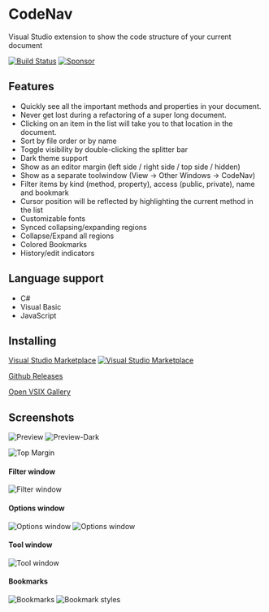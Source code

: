# CodeNav 
Visual Studio extension to show the code structure of your current document

[![Build Status](https://github.com/sboulema/CodeNav/actions/workflows/workflow.yml/badge.svg)](https://github.com/sboulema/CodeNav/actions/workflows/workflow.yml)
[![Sponsor](https://img.shields.io/badge/-Sponsor-fafbfc?logo=GitHub%20Sponsors)](https://github.com/sponsors/sboulema)

## Features
- Quickly see all the important methods and properties in your document.
- Never get lost during a refactoring of a super long document.
- Clicking on an item in the list will take you to that location in the document.
- Sort by file order or by name 
- Toggle visibility by double-clicking the splitter bar
- Dark theme support
- Show as an editor margin (left side / right side / top side / hidden) 
- Show as a separate toolwindow (View -> Other Windows -> CodeNav)
- Filter items by kind (method, property), access (public, private), name and bookmark
- Cursor position will be reflected by highlighting the current method in the list
- Customizable fonts
- Synced collapsing/expanding regions
- Collapse/Expand all regions
- Colored Bookmarks
- History/edit indicators

## Language support
- C#
- Visual Basic
- JavaScript

## Installing
[Visual Studio Marketplace](https://marketplace.visualstudio.com/items?itemName=SamirBoulema.CodeNav) [![Visual Studio Marketplace](https://img.shields.io/vscode-marketplace/v/SamirBoulema.CodeNav.svg?style=flat)](https://marketplace.visualstudio.com/items?itemName=SamirBoulema.CodeNav)

[Github Releases](https://github.com/sboulema/CodeNav/releases)

[Open VSIX Gallery](http://vsixgallery.com/extension/CodeNav.Samir%20Boulema.19687465-dc94-413d-ad72-6141e90c94d4/)

## Screenshots
![Preview](https://raw.githubusercontent.com/sboulema/CodeNav/main/Resources/Preview.png) ![Preview-Dark](https://raw.githubusercontent.com/sboulema/CodeNav/main/Resources/Preview-dark.png)

![Top Margin](https://i.imgur.com/5ymPOxe.jpg)

#### Filter window
![Filter window](https://raw.githubusercontent.com/sboulema/CodeNav/main/Resources/Filters.png) 

#### Options window
![Options window](https://raw.githubusercontent.com/sboulema/CodeNav/main/Resources/Options%20-%20General.png) ![Options window](https://raw.githubusercontent.com/sboulema/CodeNav/main/Resources/Options%20-%20Fonts.png)

#### Tool window
![Tool window](https://raw.githubusercontent.com/sboulema/CodeNav/main/Resources/ToolWindow.png) 

#### Bookmarks
![Bookmarks](https://i.imgur.com/SqLgsXw.png) ![Bookmark styles](https://raw.githubusercontent.com/sboulema/CodeNav/main/Resources/Bookmark%20styles.png)